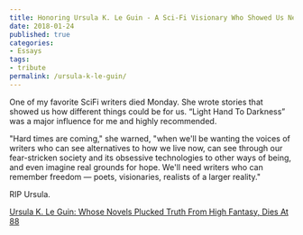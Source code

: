 ```yaml
---
title: Honoring Ursula K. Le Guin - A Sci-Fi Visionary Who Showed Us New Possibilities
date: 2018-01-24
published: true
categories:
- Essays
tags:
- tribute
permalink: /ursula-k-le-guin/
---
```

One of my favorite SciFi writers died Monday. She wrote stories that showed us how different things could be for us. “Light Hand To Darkness” was a major influence for me and highly recommended.

"Hard times are coming," she warned, "when we'll be wanting the voices of writers who can see alternatives to how we live now, can see through our fear-stricken society and its obsessive technologies to other ways of being, and even imagine real grounds for hope. We'll need writers who can remember freedom — poets, visionaries, realists of a larger reality."

RIP Ursula.

[Ursula K. Le Guin: Whose Novels Plucked Truth From High Fantasy, Dies At 88](https://www.npr.org/sections/thetwo-way/2018/01/23/580109007/ursula-le-guin-whose-novels-plucked-truth-from-high-fantasy-dies-at-88)
